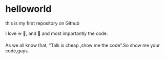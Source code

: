 # helloworld

this is my first repository on Github

I love :coffee: :pizza:, and :dancer: and most importantly the code.

As we all know that, "Talk is cheap ,show me the code".So show me your code,guys.
